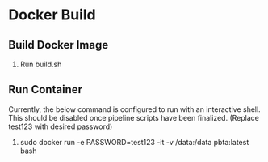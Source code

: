 # Docker Build

## Build Docker Image

1. Run build.sh

## Run Container
Currently, the below command is configured to run with an interactive shell. This should be disabled once pipeline scripts have been finalized.
(Replace test123 with desired password)
1. sudo docker run -e PASSWORD=test123 -it -v /data:/data pbta:latest bash